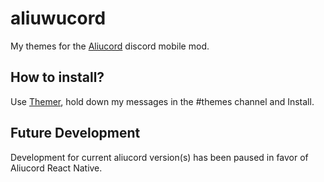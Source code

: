 # aliuwucord

My themes for the [Aliucord](https://aliucord.com) discord mobile mod.

## How to install?

Use [Themer](https://github.com/Vendicated/AliucordPlugins/tree/main/Themer), hold down my messages in the #themes channel and Install.

## Future Development

Development for current aliucord version(s) has been paused in favor of Aliucord React Native.
